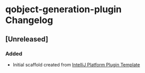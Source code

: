 <!-- Keep a Changelog guide -> https://keepachangelog.com -->

# qobject-generation-plugin Changelog

## [Unreleased]
### Added
- Initial scaffold created from [IntelliJ Platform Plugin Template](https://github.com/JetBrains/intellij-platform-plugin-template)
